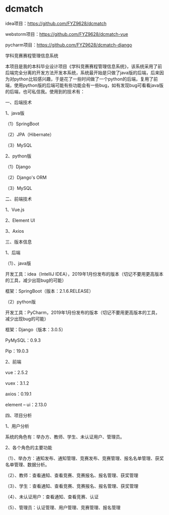 # dcmatch

idea项目：https://github.com/FYZ9628/dcmatch

webstorm项目：https://github.com/FYZ9628/dcmatch-vue

pycharm项目：https://github.com/FYZ9628/dcmatch-django

学科竞赛赛程管理信息系统

本项目是我的本科毕业设计项目《学科竞赛赛程管理信息系统》，该系统采用了前后端完全分离的开发方法开发本系统，系统最开始是只做了java版的后端，后来因为对python比较感兴趣，于是花了一些时间做了一个python的后端，复用了前端，使用python版的后端可能有些功能会有一些bug，如有发现bug可看看java版的后端，也可私信我。使用到的技术有：

一、后端技术

1、java版

（1）SpringBoot

（2）JPA（Hibernate）

（3）MySQL


2、python版

（1）Django

（2）Django's ORM

（3）MySQL


二、前端技术

1、Vue.js

2、Element UI

3、Axios


三、版本信息

1、后端

（1）、java版

开发工具：idea（IntelliJ IDEA），2019年1月份发布的版本（切记不要用更高版本的工具，减少出现bug的可能）

框架：SpringBoot（版本：2.1.6.RELEASE）

（2）python版

开发工具：PyCharm，2019年1月份发布的版本（切记不要用更高版本的工具，减少出现bug的可能）

框架：Django（版本：3.0.5）

PyMySQL：0.9.3

Pip：19.0.3


2、前端

vue：2.5.2

vuex：3.1.2

axios：0.19.1

element – ui：2.13.0


四、项目分析

1、用户分析

系统的角色有：举办方、教师、学生、未认证用户、管理员。
 

2、各个角色的主要功能

（1）、举办方：通知发布、通知管理、竞赛发布、竞赛管理、报名名单管理、获奖名单管理、数据分析。
 

（2）、教师：查看通知、查看竞赛、竞赛报名、报名管理、获奖管理
 


（3）、学生：查看通知、查看竞赛、竞赛报名、报名管理、获奖管理
 


（4）、未认证用户：查看通知、查看竞赛、认证
 

（5）、管理员：认证管理、用户管理、竞赛管理、报名管理
 

